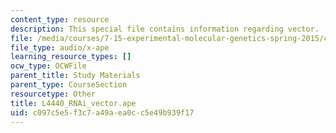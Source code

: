```yaml
---
content_type: resource
description: This special file contains information regarding vector.
file: /media/courses/7-15-experimental-molecular-genetics-spring-2015/c097c5e5f3c7a49aea0cc5e49b939f17_L4440_RNAi_vector.ape
file_type: audio/x-ape
learning_resource_types: []
ocw_type: OCWFile
parent_title: Study Materials
parent_type: CourseSection
resourcetype: Other
title: L4440_RNAi_vector.ape
uid: c097c5e5-f3c7-a49a-ea0c-c5e49b939f17
---
```

